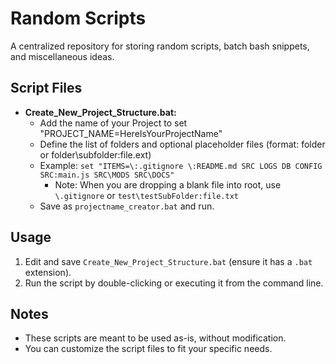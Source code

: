 # Random Scripts

A centralized repository for storing random scripts, batch bash snippets, and miscellaneous ideas.

## Script Files

* **Create_New_Project_Structure.bat:**
    * Add the name of your Project to set "PROJECT_NAME=HereIsYourProjectName"
    * Define the list of folders and optional placeholder files (format: folder or folder\subfolder:file.ext)
    * Example: `set "ITEMS=\:.gitignore \:README.md SRC LOGS DB CONFIG SRC:main.js SRC\MODS SRC\DOCS"` 
        * Note: When you are dropping a blank file into root, use `\.gitignore` or `test\testSubFolder:file.txt` 
    * Save as `projectname_creator.bat` and run.

## Usage

1. Edit and save `Create_New_Project_Structure.bat` (ensure it has a `.bat` extension).
2. Run the script by double-clicking or executing it from the command line.

## Notes

* These scripts are meant to be used as-is, without modification.
* You can customize the script files to fit your specific needs.
